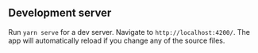 ## Development server

Run `yarn serve` for a dev server. Navigate to `http://localhost:4200/`. The app will automatically reload if you change any of the source files.
